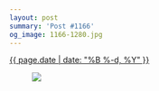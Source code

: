 ```yaml
---
layout: post
summary: 'Post #1166'
og_image: 1166-1280.jpg
---
```


<p>
 <time>
  <a href="/1166">
   {{ page.date | date: "%B %-d, %Y" }}
  </a>
 </time>
 <a href="/1166">
  <figure data-taken="5/31/2020">
   <img sizes="(min-width: 700px) 50vw, calc(100vw - 2rem)" src="{{ site.assets_url }}/1166-640.jpg" srcset="{{ site.assets_url }}/1166-320.jpg 320w, {{ site.assets_url }}/1166-640.jpg 640w, {{ site.assets_url }}/1166-960.jpg 960w, {{ site.assets_url }}/1166-1280.jpg 1280w"/>
  </figure>
 </a>
</p>
